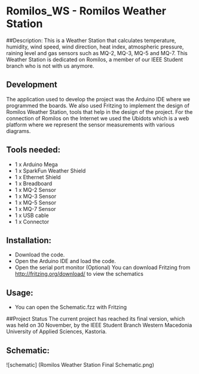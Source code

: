 # Romilos_WS - Romilos Weather Station
##Description: 
This is a Weather Station that calculates temperature, humidity, wind speed, wind direction, heat index, atmospheric pressure, raining level and gas sensors such as MQ-2, MQ-3, MQ-5 and MQ-7. This Weather Station is dedicated on Romilos, a member of our IEEE Student branch who is not with us anymore.

## Development
The application used to develop the project was the Arduino IDE where we programmed the boards. We also used Fritzing to implement the design of Romilos Weather Station, tools that help in the design of the project. For the connection of Romilos on the Internet we used the Ubidots which is a web platform where we represent the sensor measurements with various diagrams.

## Tools needed:
- 1 x Arduino Mega
- 1 x SparkFun Weather Shield
- 1 x Ethernet Shield
- 1 x Breadboard 
- 1 x MQ-2 Sensor
- 1 x MQ-3 Sensor
- 1 x MQ-5 Sensor
- 1 x MQ-7 Sensor
- 1 x USB cable
- 1 x Connector 

## Installation: 
- Download the code.
- Open the Arduino IDE and load the code.
- Open the serial port monitor
(Optional) You can download Fritzing from http://fritzing.org/download/ to view the schematics

## Usage:
- You can open the Schematic.fzz with Fritzing

##Project Status
The current project has reached its final version, which was held on 30 November, by the IEEE Student Branch Western Macedonia University of Applied Sciences, Kastoria.
## Schematic:
![schematic] (Romilos Weather Station Final Schematic.png)
